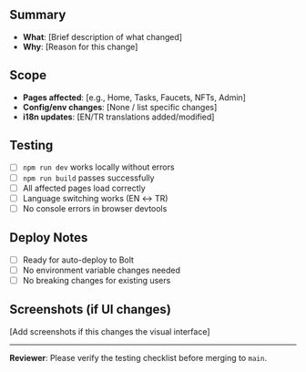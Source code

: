## Summary
- **What**: [Brief description of what changed]
- **Why**: [Reason for this change]

## Scope
- **Pages affected**: [e.g., Home, Tasks, Faucets, NFTs, Admin]
- **Config/env changes**: [None / list specific changes]
- **i18n updates**: [EN/TR translations added/modified]

## Testing
- [ ] `npm run dev` works locally without errors
- [ ] `npm run build` passes successfully  
- [ ] All affected pages load correctly
- [ ] Language switching works (EN ↔ TR)
- [ ] No console errors in browser devtools

## Deploy Notes
- [ ] Ready for auto-deploy to Bolt
- [ ] No environment variable changes needed
- [ ] No breaking changes for existing users

## Screenshots (if UI changes)
[Add screenshots if this changes the visual interface]

---
**Reviewer**: Please verify the testing checklist before merging to `main`.